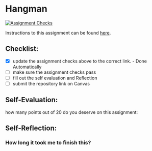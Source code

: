 Hangman
=====================
[![Assignment Checks](https://github.com/it3049c-fall22-henderson/hangman-billapp99/actions/workflows/classroom.yml/badge.svg)](https://github.com/it3049c-fall22-henderson/hangman-billapp99/actions/workflows/classroom.yml)

Instructions to this assignment can be found [here](#).

## Checklist:
- [x] update the assignment checks above to the correct link. - Done Automatically
- [ ] make sure the assignment checks pass
- [ ] fill out the self evaluation and Reflection
- [ ] submit the repository link on Canvas

## Self-Evaluation:

how many points out of 20 do you deserve on this assignment:

## Self-Reflection:

### How long it took me to finish this?
